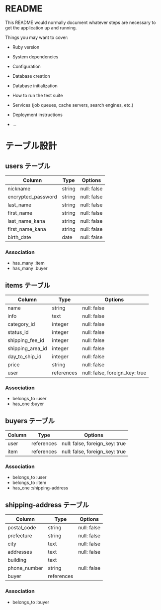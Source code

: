 # README

This README would normally document whatever steps are necessary to get the
application up and running.

Things you may want to cover:

* Ruby version

* System dependencies

* Configuration

* Database creation

* Database initialization

* How to run the test suite

* Services (job queues, cache servers, search engines, etc.)

* Deployment instructions

* ...

# テーブル設計

## users テーブル

| Column                | Type   | Options     |
| --------------------- | ------ | ----------- |
| nickname              | string | null: false |
| encrypted_password    | string | null: false |
| last_name             | string | null: false |
| first_name            | string | null: false |
| last_name_kana        | string | null: false |
| first_name_kana       | string | null: false |
| birth_date            | date   | null: false |

### Association

- has_many :item
- has_many :buyer



## items テーブル

| Column                | Type   | Options     |
| --------------------- | ------ | ----------- |
| name                  | string | null: false |
| info                  | text   | null: false |
| category_id           | integer | null: false |
| status_id             | integer | null: false |
| shipping_fee_id       | integer| null: false |
| shipping_area_id      | integer | null: false |
| day_to_ship_id        | integer | null: false |
| price                 | string | null: false |
| user                  |references| null: false, foreign_key: true  |



### Association

- belongs_to :user
- has_one    :buyer


## buyers テーブル

| Column                | Type   | Options     |
| --------------------- | ------ | ----------- |
| user                  |references| null: false, foreign_key: true  |
| item                  |references| null: false, foreign_key: true  |

### Association

- belongs_to :user
- belongs_to :item
- has_one    :shipping-address



## shipping-address テーブル

| Column                | Type   | Options     |
| --------------------- | ------ | ----------- |
| postal_code           | string | null: false |
| prefecture            | string | null: false |
| city                  | text   | null: false |
| addresses             | text   | null: false |
| building              | text   |             |
| phone_number          | string | null: false |
| buyer                 |references|           |

### Association

- belongs_to :buyer